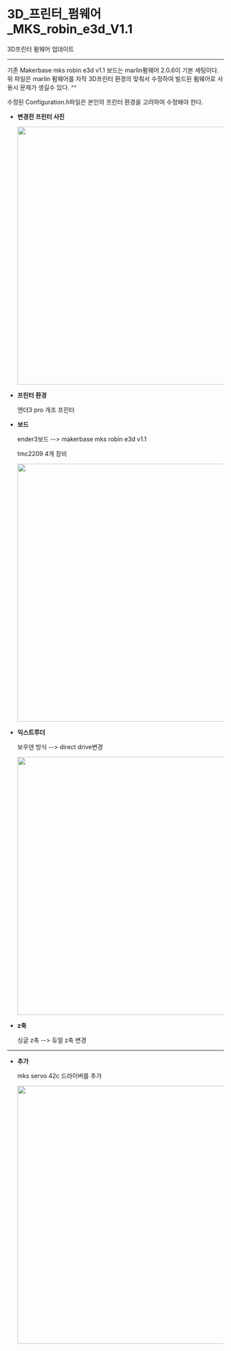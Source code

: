 # 3D_프린터_펌웨어_MKS_robin_e3d_V1.1
3D프린터 펌웨어 업데이트

---

기존 Makerbase mks robin e3d v1.1 보드는 marlin펌웨어 2.0.6이 기본 세팅이다.
위 파일은 marlin 펌웨어를 자작 3D프린터 환경의 맞춰서 수정하여 빌드된 펌웨어로 사용시 문제가 생길수 있다. ^^

수정된 Configuration.h파일은 본인의 프린터 환경을 고려하여 수정해야 한다.

* __변경전 프린터 사진__

  <img src="https://user-images.githubusercontent.com/50231941/220642399-d5cc7a98-12ca-487e-a857-fda7f7f94824.jpg" width="600" height="600"/>

* __프린터 환경__

  엔더3 pro 개조 프린터

* __보드__

  ender3보드 --> makerbase mks robin e3d v1.1
  
  tmc2209 4개 장비
  
  <img src="https://user-images.githubusercontent.com/50231941/220643423-28742787-64ac-4b8f-a75d-7186a11f1279.jpg" width="600" height="600"/>

* __익스트루더__

  보우덴 방식 --> direct drive변경
  
  <img src="https://user-images.githubusercontent.com/50231941/220643196-0619b1f1-7cd2-4939-a790-e7e9ce6b8dc4.jpg" width="600" height="600"/>

* __z축__

  싱글 z축 --> 듀얼 z축 변경

---

* __추가__

  mks servo 42c 드라이버를 추가
  
  <img src="https://user-images.githubusercontent.com/50231941/220643606-ca506db8-3418-4b40-8f1c-76894ae722bc.jpg" width="600" height="600"/>

  
